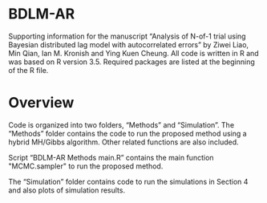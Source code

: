 # BDLM-AR
 
Supporting information for the manuscript “Analysis of N-of-1 trial using Bayesian distributed lag model with autocorrelated errors” by Ziwei Liao, Min Qian, Ian M. Kronish and Ying Kuen Cheung. All code is written in R and was based on R version 3.5. Required packages are listed at the beginning of the R file.

# Overview

Code is organized into two folders, “Methods” and “Simulation”.
The “Methods” folder contains the code to run the proposed method using a hybrid MH/Gibbs algorithm. Other related functions are also included.

Script “BDLM-AR Methods main.R” contains the main function "MCMC.sampler" to run the proposed method.

The “Simulation” folder contains code to run the simulations in Section 4 and also plots of simulation results.
